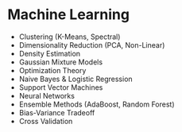 # Machine Learning 

* Clustering (K-Means, Spectral)
* Dimensionality Reduction (PCA, Non-Linear)
* Density Estimation
* Gaussian Mixture Models
* Optimization Theory
* Naive Bayes & Logistic Regression
* Support Vector Machines
* Neural Networks
* Ensemble Methods (AdaBoost, Random Forest)
* Bias-Variance Tradeoff
* Cross Validation

